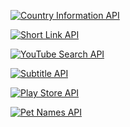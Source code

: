 [![Country Information API](https://github-readme-stats.vercel.app/api/pin/?username=FayasNoushad&repo=Country-Info-API)](https://country-info-api.vercel.app/)

[![Short Link API](https://github-readme-stats.vercel.app/api/pin/?username=FayasNoushad&repo=Short-Link-API)](https://short-link-api.vercel.app/)

[![YouTube Search API](https://github-readme-stats.vercel.app/api/pin/?username=FayasNoushad&repo=YouTube-Search-API)](https://youtube-search-api.vercel.app/)

[![Subtitle API](https://github-readme-stats.vercel.app/api/pin/?username=FayasNoushad&repo=Subtitle-API)](https://subtitle-api.vercel.app/)

[![Play Store API](https://github-readme-stats.vercel.app/api/pin/?username=FayasNoushad&repo=Play-Store-API)](https://play-store-api.vercel.app/)

[![Pet Names API](https://github-readme-stats.vercel.app/api/pin/?username=FayasNoushad&repo=Pet-Names-API)](https://pet-names-api.vercel.app/)
